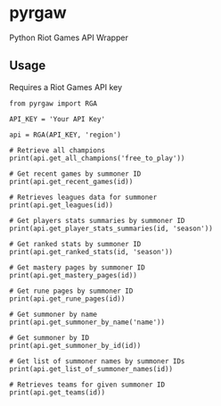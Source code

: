 # pyrgaw

Python Riot Games API Wrapper

## Usage

Requires a Riot Games API key
    
    from pyrgaw import RGA

    API_KEY = 'Your API Key'

    api = RGA(API_KEY, 'region')

    # Retrieve all champions
    print(api.get_all_champions('free_to_play'))

    # Get recent games by summoner ID
    print(api.get_recent_games(id))

    # Retrieves leagues data for summoner
    print(api.get_leagues(id))

    # Get players stats summaries by summoner ID
    print(api.get_player_stats_summaries(id, 'season'))

    # Get ranked stats by summoner ID
    print(api.get_ranked_stats(id, 'season'))

    # Get mastery pages by summoner ID
    print(api.get_mastery_pages(id))

    # Get rune pages by summoner ID
    print(api.get_rune_pages(id))

    # Get summoner by name
    print(api.get_summoner_by_name('name'))

    # Get summoner by ID
    print(api.get_summoner_by_id(id))

    # Get list of summoner names by summoner IDs
    print(api.get_list_of_summoner_names(id))

    # Retrieves teams for given summoner ID
    print(api.get_teams(id))
